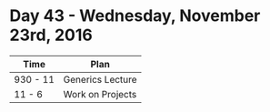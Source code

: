 # Day 43  - Wednesday, November 23rd, 2016


Time        |   Plan   |
----------------|-------
930 - 11 | Generics Lecture
11 - 6 | Work on Projects
